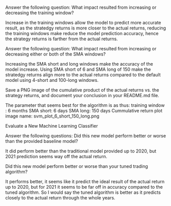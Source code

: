Answer the following question: What impact resulted from increasing or decreasing the training window?

Increase in the training windows allow the model to predict more accurate result, as the stratedgy returns is more closer to the actual returns, reducing the training windows make reduce the model prediction accuracy, hence the strategy returns is farther from the actual returns.


Answer the following question: What impact resulted from increasing or decreasing either or both of the SMA windows?

Increasing the SMA short and long windows make the accuracy of the model increase. Using SMA short of 6 and SMA long of 150 make the stratedgy returns align more to the actual returns compared to the default model using 4-short and 100-long windows.


Save a PNG image of the cumulative product of the actual returns vs. the strategy returns, and document your conclusion in your README.md file.

The parameter that seems best for the algorithm is as thus:
training window : 6 months
SMA short: 6 days
SMA long: 150 days
Cummulative return plot image name: svm_plot_6_short_150_long.png



Evaluate a New Machine Learning Classifier


Answer the following questions: Did this new model perform better or worse than the provided baseline model? 

It did perform better than the traditional model provided up to 2020, but 2021 prediction seems way off the actual return.

Did this new model perform better or worse than your tuned trading algorithm?

It performs better, it seems like it predict the ideal result of the actual return up to 2020, but for 2021 it seems to be far off in accuracy compared to the tuned algorithm. So I would say the tuned algorithm is better as it predicts closely to the actual return through the whole years.